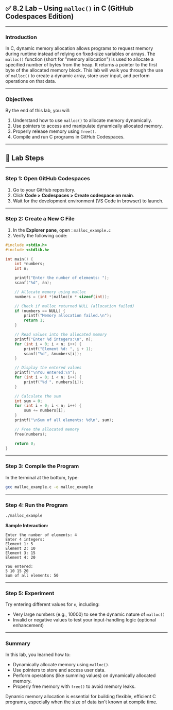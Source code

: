 ## ✅ **8.2 Lab – Using `malloc()` in C (GitHub Codespaces Edition)**

---

### **Introduction**

In C, dynamic memory allocation allows programs to request memory during runtime instead of relying on fixed-size variables or arrays. The `malloc()` function (short for "memory allocation") is used to allocate a specified number of bytes from the heap. It returns a pointer to the first byte of the allocated memory block. This lab will walk you through the use of `malloc()` to create a dynamic array, store user input, and perform operations on that data.

---

### **Objectives**

By the end of this lab, you will:

1. Understand how to use `malloc()` to allocate memory dynamically.
2. Use pointers to access and manipulate dynamically allocated memory.
3. Properly release memory using `free()`.
4. Compile and run C programs in GitHub Codespaces.

---

## 🧪 **Lab Steps**

---

### **Step 1: Open GitHub Codespaces**

1. Go to your GitHub repository.
2. Click **Code > Codespaces > Create codespace on main**.
3. Wait for the development environment (VS Code in browser) to launch.

---

### **Step 2: Create a New C File**

1. In the **Explorer pane**, open : `malloc_example.c`
2. Verify the following code:

```c
#include <stdio.h>
#include <stdlib.h>

int main() {
    int *numbers;
    int n;

    printf("Enter the number of elements: ");
    scanf("%d", &n);

    // Allocate memory using malloc
    numbers = (int *)malloc(n * sizeof(int));

    // Check if malloc returned NULL (allocation failed)
    if (numbers == NULL) {
        printf("Memory allocation failed.\n");
        return 1;
    }

    // Read values into the allocated memory
    printf("Enter %d integers:\n", n);
    for (int i = 0; i < n; i++) {
        printf("Element %d: ", i + 1);
        scanf("%d", &numbers[i]);
    }

    // Display the entered values
    printf("\nYou entered:\n");
    for (int i = 0; i < n; i++) {
        printf("%d ", numbers[i]);
    }

    // Calculate the sum
    int sum = 0;
    for (int i = 0; i < n; i++) {
        sum += numbers[i];
    }
    printf("\nSum of all elements: %d\n", sum);

    // Free the allocated memory
    free(numbers);

    return 0;
}
```

---

### **Step 3: Compile the Program**

In the terminal at the bottom, type:

```bash
gcc malloc_example.c -o malloc_example
```

---

### **Step 4: Run the Program**

```bash
./malloc_example
```

**Sample Interaction:**

```
Enter the number of elements: 4
Enter 4 integers:
Element 1: 5
Element 2: 10
Element 3: 15
Element 4: 20

You entered:
5 10 15 20 
Sum of all elements: 50
```

---

### **Step 5: Experiment**

Try entering different values for `n`, including:

* Very large numbers (e.g., 10000) to see the dynamic nature of `malloc()`
* Invalid or negative values to test your input-handling logic (optional enhancement)

---

### **Summary**

In this lab, you learned how to:

* Dynamically allocate memory using `malloc()`.
* Use pointers to store and access user data.
* Perform operations (like summing values) on dynamically allocated memory.
* Properly free memory with `free()` to avoid memory leaks.

Dynamic memory allocation is essential for building flexible, efficient C programs, especially when the size of data isn't known at compile time.
